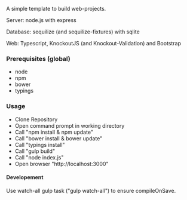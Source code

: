 A simple template to build web-projects.

Server: node.js with express

Database: sequilize (and sequilize-fixtures) with sqlite
 
Web: Typescript, KnockoutJS (and Knockout-Validation) and Bootstrap

### Prerequisites (global)
- node 
- npm
- bower 
- typings

### Usage
- Clone Repository
- Open command prompt in working directory
- Call "npm install & npm update"
- Call "bower install & bower update"
- Call "typings install"
- Call "gulp build"
- Call "node index.js"
- Open browser "http://localhost:3000"

#### Developement
Use watch-all gulp task ("gulp watch-all") to ensure compileOnSave.
